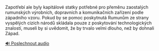 
Zapotřebí ale byly kapitálové statky potřebné pro přeměnu zaostalých rumunských výrobních, dopravních a komunikačních zařízení podle západního vzoru. Pokud by se pomoc poskytnutá Rumunům ze strany vyspělých cizích národů skládala pouze z poskytování technologických znalostí, museli by si uvědomit, že by trvalo velmi dlouho, než by dohnali Západ.

[🔊 Poslechnout audio](/data/7-paragraphs/audio/chapter_90/para_006-Zapoteb-ale-byly-kapitlov-statky-potebn-pro.mp3)
